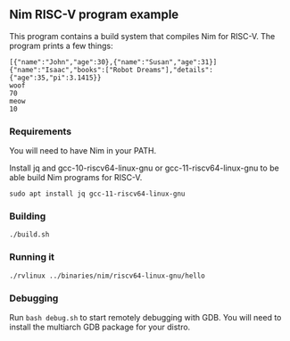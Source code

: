 ## Nim RISC-V program example

This program contains a build system that compiles Nim for RISC-V.
The program prints a few things:

```
[{"name":"John","age":30},{"name":"Susan","age":31}]
{"name":"Isaac","books":["Robot Dreams"],"details":{"age":35,"pi":3.1415}}
woof
70
meow
10

```

### Requirements

You will need to have Nim in your PATH.

Install jq and gcc-10-riscv64-linux-gnu or gcc-11-riscv64-linux-gnu to be able build Nim programs for RISC-V.

```
sudo apt install jq gcc-11-riscv64-linux-gnu
```

### Building

```
./build.sh
```

### Running it

```
./rvlinux ../binaries/nim/riscv64-linux-gnu/hello
```

### Debugging

Run `bash debug.sh` to start remotely debugging with GDB. You will need to install the multiarch GDB package for your distro.

